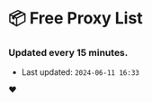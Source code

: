 # :package: Free Proxy List
### Updated every 15 minutes.

- Last updated: `2024-06-11 16:33`

:heart:
